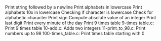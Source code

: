 Print string followed by a newline
Print alphabets in lowercase
Print alphabets 10x in lowercase
Checking if character is lowercase
Check for alphabetic character
Print sign
Compute absolute value of an integer
Print last digit
Print every minute of the day
Print 9 times table
9-times table.c: Print 9 times table
10-add.c: Adds two integers
11-print_to_98.c: Print numbers up to 98
100-times_table.c: Print times table starting with 0
